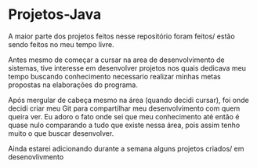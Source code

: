# Projetos-Java
  A maior parte dos projetos feitos nesse repositório foram feitos/ estão sendo feitos no meu tempo livre.

  Antes mesmo de começar a cursar na area de desenvolvimento de sistemas, tive interesse em desenvolver projetos nos quais dedicava meu tempo buscando conhecimento necessario realizar minhas metas propostas na elaborações do programa.

  Após mergular de cabeça mesmo na área (quando decidi cursar), foi onde decidi criar meu Git para compartilhar meu desenvolvimento com quem queira ver. Eu adoro o fato onde sei que meu conhecimento até então é quase nulo comparando a tudo que existe nessa área, pois assim tenho muito o que buscar desenvolver.
  
  Ainda estarei adicionando durante a semana alguns projetos criados/ em desenovlivmento
